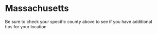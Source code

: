 # Massachusetts
Be sure to check your specific county above to see if you have additional tips for your location
